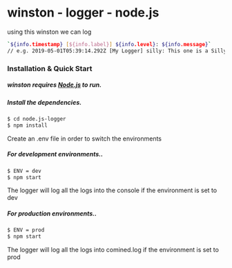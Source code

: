
# winston - logger - node.js
using this winston we can log
```sh
`${info.timestamp} [${info.label}] ${info.level}: ${info.message}`
// e.g. 2019-05-01T05:39:14.292Z [My Logger] silly: This one is a Silly log!
```
### Installation & Quick Start

##### winston requires [**Node.js**](https://nodejs.org/) to run.

##### Install the dependencies.

```sh
$ cd node.js-logger
$ npm install
```
Create an .env file in order to switch the environments
##### For development environments.. 
```sh
$ ENV = dev
$ npm start
```
The logger will log all the logs into the console if the environment is set to dev
##### For production environments.. 
```sh
$ ENV = prod
$ npm start
```
The logger will log all the logs into comined.log if the environment is set to prod